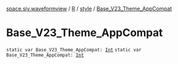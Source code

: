 [space.siy.waveformview](../../index.md) / [R](../index.md) / [style](index.md) / [Base_V23_Theme_AppCompat](./-base_-v23_-theme_-app-compat.md)

# Base_V23_Theme_AppCompat

`static var Base_V23_Theme_AppCompat: `[`Int`](https://kotlinlang.org/api/latest/jvm/stdlib/kotlin/-int/index.html)
`static var Base_V23_Theme_AppCompat: `[`Int`](https://kotlinlang.org/api/latest/jvm/stdlib/kotlin/-int/index.html)